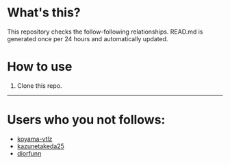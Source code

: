 # What's this?
This repository checks the follow-following relationships.
READ.md is generated once per 24 hours and automatically updated.
# How to use
1. Clone this repo.
 
 --- 
 
 # Users who you not follows: 
  
- [koyama-vtlz](https://github.com/koyama-vtlz/) 
- [kazunetakeda25](https://github.com/kazunetakeda25/) 
- [diorfunn](https://github.com/diorfunn/) 
